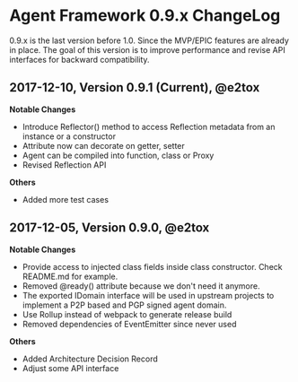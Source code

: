 # Agent Framework 0.9.x ChangeLog

0.9.x is the last version before 1.0. Since the MVP/EPIC features are already in place. 
The goal of this version is to improve performance and revise API interfaces for backward compatibility.

## 2017-12-10, Version 0.9.1 (Current), @e2tox

**Notable Changes**

- Introduce Reflector() method to access Reflection metadata from an instance or a constructor
- Attribute now can decorate on getter, setter
- Agent can be compiled into function, class or Proxy
- Revised Reflection API

**Others**
- Added more test cases


## 2017-12-05, Version 0.9.0, @e2tox

**Notable Changes**

- Provide access to injected class fields inside class constructor. Check README.md for example.
- Removed @ready() attribute because we don't need it anymore.
- The exported IDomain interface will be used in upstream projects to implement a P2P based and PGP signed agent domain.
- Use Rollup instead of webpack to generate release build
- Removed dependencies of EventEmitter since never used

**Others**
- Added Architecture Decision Record
- Adjust some API interface

